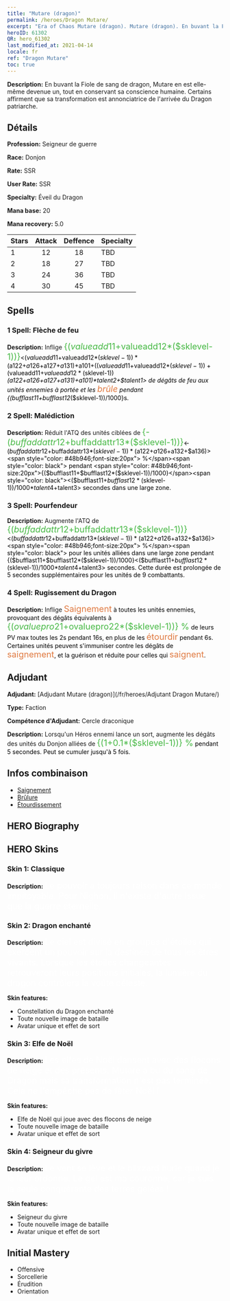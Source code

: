 ```yaml
---
title: "Mutare (dragon)"
permalink: /heroes/Dragon Mutare/
excerpt: "Era of Chaos Mutare (dragon). Mutare (dragon). En buvant la Fiole de sang de dragon, Mutare en est elle-même devenue un, tout en conservant sa conscience humaine. Certains affirment que sa transformation est annonciatrice de l'arrivée du Dragon patriarche."
heroID: 61302
QR: hero_61302
last_modified_at: 2021-04-14
locale: fr
ref: "Dragon Mutare"
toc: true
---
```

 **Description:** En buvant la Fiole de sang de dragon, Mutare en est elle-même devenue un, tout en conservant sa conscience humaine. Certains affirment que sa transformation est annonciatrice de l'arrivée du Dragon patriarche.
## Détails
 **Profession:** Seigneur de guerre

 **Race:** Donjon

 **Rate:** SSR

 **User Rate:** SSR

 **Specialty:** Éveil du Dragon

 **Mana base:** 20

 **Mana recovery:** 5.0


  | Stars   |     Attack     |    Deffence    |      Specialty     |
  |---------|:---------------:|:---------------:|--------------------|
  |    1    | 12 | 18 | TBD |
  |    2    | 18 | 27 | TBD |
  |    3    | 24 | 36 | TBD |
  |    4    | 30 | 45 | TBD |

## Spells
### 1 Spell: Flèche de feu
 **Description:** Inflige <span style="color: #48b946;font-size:20px">{($valueadd11+$valueadd12*($sklevel-1))}</span><span style="color: black"><($valueadd11+$valueadd12*($sklevel-1))*($a122+$a126+$a127+$a131)+$a101+(($valueadd11+$valueadd12*($sklevel-1))+($valueadd11+$valueadd12*($sklevel-1))*($a122+$a126+$a127+$a131)+$a101)*$talent2+$talent1> de dégâts de feu aux unités ennemies à portée et les <span style="color: #e07c44;font-size:20px">brûle</span><span style="color: black"> pendant {($bufflast11+$bufflast12*($sklevel-1))/1000}s.

### 2 Spell: Malédiction
 **Description:** Réduit l'ATQ des unités ciblées de <span style="color: #48b946;font-size:20px">{-($buffaddattr12+$buffaddattr13*($sklevel-1))}</span><span style="color: black"><-($buffaddattr12+$buffaddattr13*($sklevel-1))*($a122+$a126+$a132+$a136)><span style="color: #48b946;font-size:20px"> %</span><span style="color: black"> pendant <span style="color: #48b946;font-size:20px">{($bufflast11+$bufflast12*($sklevel-1))/1000}</span><span style="color: black"><($bufflast11+$bufflast12*($sklevel-1))/1000*$talent4+$talent3> secondes dans une large zone.

### 3 Spell: Pourfendeur
 **Description:** Augmente l'ATQ de <span style="color: #48b946;font-size:20px">{($buffaddattr12+$buffaddattr13*($sklevel-1))}</span><span style="color: black"><($buffaddattr12+$buffaddattr13*($sklevel-1))*($a122+$a126+$a132+$a136)><span style="color: #48b946;font-size:20px"> %</span><span style="color: black"> pour les unités alliées dans une large zone pendant {($bufflast11+$bufflast12*($sklevel-1))/1000}<($bufflast11+$bufflast12*($sklevel-1))/1000*$talent4+$talent3> secondes. Cette durée est prolongée de 5 secondes supplémentaires pour les unités de 9 combattants.

### 4 Spell: Rugissement du Dragon
 **Description:** Inflige <span style="color: #e07c44;font-size:20px">Saignement</span><span style="color: black"> à toutes les unités ennemies, provoquant des dégâts équivalents à <span style="color: #48b946;font-size:20px">{($ovaluepro21+$ovaluepro22*($sklevel-1))} %</span><span style="color: black"> de leurs PV max toutes les 2s pendant 16s, en plus de les <span style="color: #e07c44;font-size:20px">étourdir</span><span style="color: black"> pendant 6s. Certaines unités peuvent s'immuniser contre les dégâts de <span style="color: #e07c44;font-size:20px">saignement</span><span style="color: black">, et la guérison et réduite pour celles qui <span style="color: #e07c44;font-size:20px">saignent</span><span style="color: black">.


## Adjudant

 **Adjudant:**  [Adjudant Mutare (dragon)](/fr/heroes/Adjutant Dragon Mutare/) 

 **Type:**  Faction 

 **Compétence d'Adjudant:**  Cercle draconique 

 **Description:** Lorsqu'un Héros ennemi lance un sort, augmente les dégâts des unités du Donjon alliées de <span style="color: #48b946;font-size:20px">{(1+0.1*($sklevel-1))} %</span><span style="color: black"> pendant 5 secondes. Peut se cumuler jusqu'à 5 fois.

## Infos combinaison

* [Saignement](/fr/combination/Saignement/) 
* [Brûlure](/fr/combination/Brûlure/) 
* [Étourdissement](/fr/combination/Étourdissement/) 

## HERO Biography

## HERO Skins
### Skin 1: **Classique**

 **Description:** <span style="color: #ffffff;font-size:20px">Le pouvoir a toujours raison dans ce monde impitoyable. Pour Nighon, il n'existe d'autre issue que la guerre éternelle.</span>


### Skin 2: **Dragon enchanté**

 **Description:** <span style="color: #ffffff;font-size:20px">Le ciel est divisé en groupes d'étoiles qui exercent un pouvoir sur la destinée de tous les êtres vivants. Lorsque les étoiles changeantes retrouveront leurs positions initiales, la lumière du dragon contrôlera la voûte céleste.</span>

 **Skin features:** 

   - Constellation du Dragon enchanté
   - Toute nouvelle image de bataille
   - Avatar unique et effet de sort

### Skin 3: **Elfe de Noël**

 **Description:** <span style="color: #ffffff;font-size:20px">Les elfes de Noël dansent avec des flocons de neige et des présents. Mutare a bu du sang de Dragon mais sa transformation n'est pas terminée. Cela ne l'empêche pas de fêter Noël !</span>

 **Skin features:** 

   - Elfe de Noël qui joue avec des flocons de neige
   - Toute nouvelle image de bataille
   - Avatar unique et effet de sort

### Skin 4: **Seigneur du givre**

 **Description:** <span style="color: #ffffff;font-size:20px">Le vent se lève et le blizzard hurle quand je le leur ordonne. Le gel est ma couronne, car je suis la seule conquérante des terres gelées !</span>

 **Skin features:** 

   - Seigneur du givre
   - Toute nouvelle image de bataille
   - Avatar unique et effet de sort


## Initial Mastery
   - Offensive
   - Sorcellerie
   - Érudition
   - Orientation
